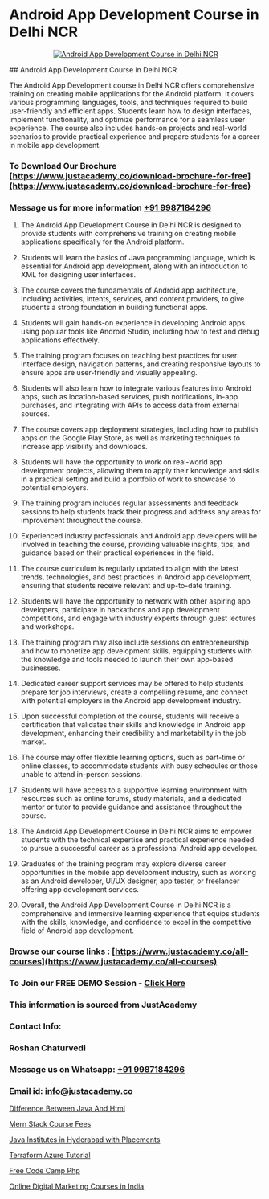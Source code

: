 # Android App Development Course in Delhi NCR

<p align="center">
  <a href="https://justacademy.co/course-detail/android-app-development">
    <img src="https://justacademy.co/storage2/course_image/1676635923_course_image.webp" alt="Android App Development Course in Delhi NCR">
  </a>
</p>
## Android App Development Course in Delhi NCR

The Android App Development course in Delhi NCR offers comprehensive training on creating mobile applications for the Android platform. It covers various programming languages, tools, and techniques required to build user-friendly and efficient apps. Students learn how to design interfaces, implement functionality, and optimize performance for a seamless user experience. The course also includes hands-on projects and real-world scenarios to provide practical experience and prepare students for a career in mobile app development.
### To Download Our Brochure [https://www.justacademy.co/download-brochure-for-free](https://www.justacademy.co/download-brochure-for-free)
### Message us for more information [+91 9987184296](https://api.whatsapp.com/send?phone=919987184296)
1) The Android App Development Course in Delhi NCR is designed to provide students with comprehensive training on creating mobile applications specifically for the Android platform.

2) Students will learn the basics of Java programming language, which is essential for Android app development, along with an introduction to XML for designing user interfaces.

3) The course covers the fundamentals of Android app architecture, including activities, intents, services, and content providers, to give students a strong foundation in building functional apps.

4) Students will gain hands-on experience in developing Android apps using popular tools like Android Studio, including how to test and debug applications effectively.

5) The training program focuses on teaching best practices for user interface design, navigation patterns, and creating responsive layouts to ensure apps are user-friendly and visually appealing.

6) Students will also learn how to integrate various features into Android apps, such as location-based services, push notifications, in-app purchases, and integrating with APIs to access data from external sources.

7) The course covers app deployment strategies, including how to publish apps on the Google Play Store, as well as marketing techniques to increase app visibility and downloads.

8) Students will have the opportunity to work on real-world app development projects, allowing them to apply their knowledge and skills in a practical setting and build a portfolio of work to showcase to potential employers.

9) The training program includes regular assessments and feedback sessions to help students track their progress and address any areas for improvement throughout the course.

10) Experienced industry professionals and Android app developers will be involved in teaching the course, providing valuable insights, tips, and guidance based on their practical experiences in the field.

11) The course curriculum is regularly updated to align with the latest trends, technologies, and best practices in Android app development, ensuring that students receive relevant and up-to-date training.

12) Students will have the opportunity to network with other aspiring app developers, participate in hackathons and app development competitions, and engage with industry experts through guest lectures and workshops.

13) The training program may also include sessions on entrepreneurship and how to monetize app development skills, equipping students with the knowledge and tools needed to launch their own app-based businesses.

14) Dedicated career support services may be offered to help students prepare for job interviews, create a compelling resume, and connect with potential employers in the Android app development industry.

15) Upon successful completion of the course, students will receive a certification that validates their skills and knowledge in Android app development, enhancing their credibility and marketability in the job market.

16) The course may offer flexible learning options, such as part-time or online classes, to accommodate students with busy schedules or those unable to attend in-person sessions.

17) Students will have access to a supportive learning environment with resources such as online forums, study materials, and a dedicated mentor or tutor to provide guidance and assistance throughout the course.

18) The Android App Development Course in Delhi NCR aims to empower students with the technical expertise and practical experience needed to pursue a successful career as a professional Android app developer.

19) Graduates of the training program may explore diverse career opportunities in the mobile app development industry, such as working as an Android developer, UI/UX designer, app tester, or freelancer offering app development services.

20) Overall, the Android App Development Course in Delhi NCR is a comprehensive and immersive learning experience that equips students with the skills, knowledge, and confidence to excel in the competitive field of Android app development.

### Browse our course links : [https://www.justacademy.co/all-courses](https://www.justacademy.co/all-courses) 
### To Join our FREE DEMO Session - [Click Here](https://www.justacademy.co/register-for-course-demo)


### This information is sourced from JustAcademy
### Contact Info:
### Roshan Chaturvedi
### Message us on Whatsapp: [+91 9987184296](https://api.whatsapp.com/send?phone=919987184296)
### Email id: [info@justacademy.co](mailto:info@justacademy.co)
                
[Difference Between Java And Html](https://www.linkedin.com/pulse/difference-between-java-html-justacademy-manchester-2konf?trackingId=p%2F0hbIp%2BmQ74TgVeEs7ajw%3D%3D&lipi=urn%3Ali%3Apage%3Ad_flagship3_company_admin%3BkfEqcIulRv%2Bk695n7CpVww%3D%3D)

[Mern Stack Course Fees](https://www.linkedin.com/pulse/mern-stack-course-fees-justacademy-chennai-uirte/)

[Java Institutes in Hyderabad with Placements](https://medium.com/@mahi3106/java-institutes-in-hyderabad-with-placements-f94542b545ce)

[Terraform Azure Tutorial](https://medium.com/@mistersumit961/terraform-azure-tutorial-86a3f6f734e0)

[Free Code Camp Php](https://justacademyin.github.io/justacademy/free-code-camp-php)

[Online Digital Marketing Courses in India](https://justacademyin.github.io/justacademy/online-digital-marketing-courses-in-india)

